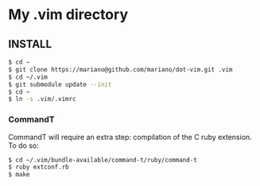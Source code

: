 # My .vim directory #

## INSTALL ##

```bash
$ cd ~
$ git clone https://mariano@github.com/mariano/dot-vim.git .vim
$ cd ~/.vim
$ git submodule update --init
$ cd ~
$ ln -s .vim/.vimrc
```

### CommandT ###

CommandT will require an extra step: compilation of the C ruby extension. To do
so:

```bash
$ cd ~/.vim/bundle-available/command-t/ruby/command-t
$ ruby extconf.rb
$ make
```
